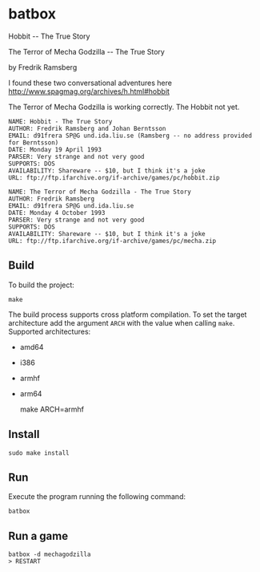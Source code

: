# batbox
Hobbit -- The True Story

The Terror of Mecha Godzilla -- The True Story 

by Fredrik Ramsberg

I found these two conversational adventures here http://www.spagmag.org/archives/h.html#hobbit

The Terror of Mecha Godzilla is working correctly. The Hobbit not yet.

    NAME: Hobbit - The True Story
    AUTHOR: Fredrik Ramsberg and Johan Berntsson
    EMAIL: d91frera SP@G und.ida.liu.se (Ramsberg -- no address provided for Berntsson)
    DATE: Monday 19 April 1993
    PARSER: Very strange and not very good
    SUPPORTS: DOS
    AVAILABILITY: Shareware -- $10, but I think it's a joke
    URL: ftp://ftp.ifarchive.org/if-archive/games/pc/hobbit.zip

    NAME: The Terror of Mecha Godzilla - The True Story
    AUTHOR: Fredrik Ramsberg
    EMAIL: d91frera SP@G und.ida.liu.se
    DATE: Monday 4 October 1993
    PARSER: Very strange and not very good
    SUPPORTS: DOS
    AVAILABILITY: Shareware -- $10, but I think it's a joke
    URL: ftp://ftp.ifarchive.org/if-archive/games/pc/mecha.zip

## Build

To build the project:

    make

The build process supports cross platform compilation.
To set the target architecture add the argument `ARCH` with the value when calling `make`.
Supported architectures:
* amd64
* i386
* armhf
* arm64


    make ARCH=armhf

## Install

    sudo make install

## Run
Execute the program running the following command:

    batbox

## Run a game

    batbox -d mechagodzilla
    > RESTART
